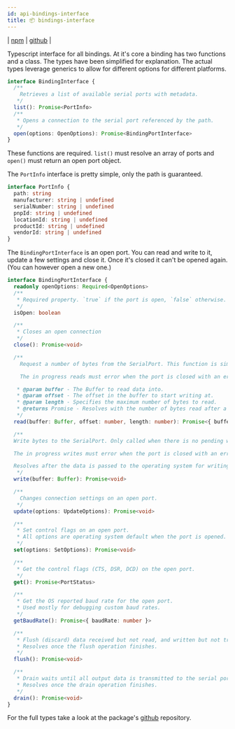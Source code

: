 ```yaml
---
id: api-bindings-interface
title: 📦 bindings-interface
---
```

| [npm](https://www.npmjs.com/package/@serialport/bindings-interface) | [github](https://github.com/serialport/bindings-interface) |

Typescript interface for all bindings. At it's core a binding has two functions and a class. The types have been simplified for explanation. The actual types leverage generics to allow for different options for different platforms.

```ts
interface BindingInterface {
  /**
    Retrieves a list of available serial ports with metadata.
   */
  list(): Promise<PortInfo>
  /**
   * Opens a connection to the serial port referenced by the path.
   */
  open(options: OpenOptions): Promise<BindingPortInterface>
}

```

These functions are required. `list()` must resolve an array of ports and `open()` must return an open port object.

The `PortInfo` interface is pretty simple, only the path is guaranteed.

```ts
interface PortInfo {
  path: string
  manufacturer: string | undefined
  serialNumber: string | undefined
  pnpId: string | undefined
  locationId: string | undefined
  productId: string | undefined
  vendorId: string | undefined
}
```

The `BindingPortInterface` is an open port. You can read and write to it, update a few settings and close it. Once it's closed it can't be opened again. (You can however open a new one.)

```ts
interface BindingPortInterface {
  readonly openOptions: Required<OpenOptions>
  /**
   * Required property. `true` if the port is open, `false` otherwise. Should be read-only.
   */
  isOpen: boolean

  /**
   * Closes an open connection
   */
  close(): Promise<void>

  /**
    Request a number of bytes from the SerialPort. This function is similar to Node's [`fs.read`](http://nodejs.org/api/fs.html#fs_fs_read_fd_buffer_offset_length_position_callback) as it will attempt to read up to `length` number of bytes. This function has a guarantee that it will always return at least one byte. This leverages os specific polling or async reads so you don't have to.

    The in progress reads must error when the port is closed with an error object that has the property `canceled` equal to `true`. Any other error will cause a disconnection.

   * @param buffer - The Buffer to read data into.
   * @param offset - The offset in the buffer to start writing at.
   * @param length - Specifies the maximum number of bytes to read.
   * @returns Promise - Resolves with the number of bytes read after a read operation.
   */
  read(buffer: Buffer, offset: number, length: number): Promise<{ buffer: Buffer; bytesRead: number }>

  /**
  Write bytes to the SerialPort. Only called when there is no pending write operation.

  The in progress writes must error when the port is closed with an error object that has the property `canceled` equal to `true`. Any other error will cause a disconnection.

  Resolves after the data is passed to the operating system for writing.
   */
  write(buffer: Buffer): Promise<void>

  /**
    Changes connection settings on an open port.
   */
  update(options: UpdateOptions): Promise<void>

  /**
   * Set control flags on an open port.
   * All options are operating system default when the port is opened. Every flag is set on each call to the provided or default values.
   */
  set(options: SetOptions): Promise<void>

  /**
   * Get the control flags (CTS, DSR, DCD) on the open port.
   */
  get(): Promise<PortStatus>

  /**
   * Get the OS reported baud rate for the open port.
   * Used mostly for debugging custom baud rates.
   */
  getBaudRate(): Promise<{ baudRate: number }>

  /**
   * Flush (discard) data received but not read, and written but not transmitted.
   * Resolves once the flush operation finishes.
   */
  flush(): Promise<void>

  /**
   * Drain waits until all output data is transmitted to the serial port. An in progress write should be completed before this returns.
   * Resolves once the drain operation finishes.
   */
  drain(): Promise<void>
}
```

For the full types take a look at the package's [github](https://github.com/serialport/bindings-interface) repository.
